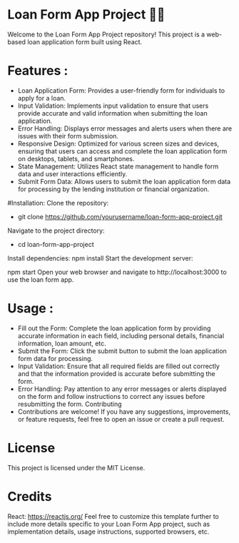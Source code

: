 
 
# Loan Form App Project 🚀👋
Welcome to the Loan Form App Project repository! This project is a web-based loan application form built using React.

# Features :
- Loan Application Form: Provides a user-friendly form for individuals to apply for a loan.
- Input Validation: Implements input validation to ensure that users provide accurate and valid information when submitting the loan application.
- Error Handling: Displays error messages and alerts users when there are issues with their form submission.
- Responsive Design: Optimized for various screen sizes and devices, ensuring that users can access and complete the loan application form on desktops, tablets, and smartphones.
- State Management: Utilizes React state management to handle form data and user interactions efficiently.
- Submit Form Data: Allows users to submit the loan application form data for processing by the lending institution or financial organization.

#Installation:
Clone the repository:
- git clone https://github.com/yourusername/loan-form-app-project.git

Navigate to the project directory:
- cd loan-form-app-project

Install dependencies:
npm install
Start the development server:


npm start
Open your web browser and navigate to http://localhost:3000 to use the loan form app.

 # Usage :
- Fill out the Form: Complete the loan application form by providing accurate information in each field, including personal details, financial information, loan amount, etc.
- Submit the Form: Click the submit button to submit the loan application form data for processing.
- Input Validation: Ensure that all required fields are filled out correctly and that the information provided is accurate before submitting the form.
- Error Handling: Pay attention to any error messages or alerts displayed on the form and follow instructions to correct any issues before resubmitting the form.
Contributing
- Contributions are welcome! If you have any suggestions, improvements, or feature requests, feel free to open an issue or create a pull request.

# License
This project is licensed under the MIT License.

# Credits
React: https://reactjs.org/
Feel free to customize this template further to include more details specific to your Loan Form App project, such as implementation details, usage instructions, supported browsers, etc.
